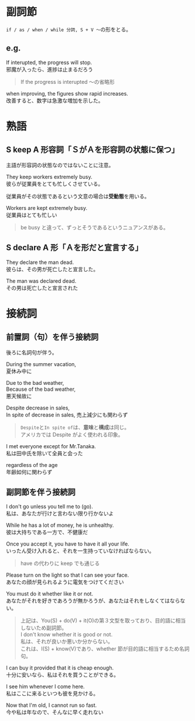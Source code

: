 # 副詞節

`if / as / when / while 分詞, S + V ～`の形をとる。

## e.g.

If interupted, the progress will stop.  
邪魔が入ったら、進捗は止まるだろう

> If the progress is interupted ～の省略形

when improving, the figures show rapid increases.  
改善すると、数字は急激な増加を示した。

# 熟語

## S keep A 形容詞「ＳがＡを形容詞の状態に保つ」

主語が形容詞の状態なのではないことに注意。

They keep workers extremely busy.  
彼らが従業員をとても忙しくさせている。

従業員がその状態であるという文意の場合は**受動態**を用いる。

Workers are kept extremely busy.  
従業員はとても忙しい

> be busy と違って、ずっとそうであるというニュアンスがある。

## S declare A 形「Ａを形だと宣言する」

They declare the man dead.  
彼らは、その男が死亡したと宣言した。

The man was declared dead.  
その男は死亡したと宣言された

# 接続詞

## 前置詞（句）を伴う接続詞

後ろに名詞句が伴う。

During the summer vacation,  
夏休み中に

Due to the bad weather,  
Because of the bad weather,  
悪天候故に

Despite decrease in sales,  
In spite of decrease in sales,
売上減少にも関わらず

> `Despite`と`In spite of`は、**意味**と**構成**は同じ。  
> アメリカでは Despite がよく使われる印象。

I met everyone except for Mr.Tanaka.  
私は田中氏を除いて全員と会った

regardless of the age  
年齢如何に関わらず

## 副詞節を伴う接続詞

I don't go unless you tell me to (go).  
私は、あなたが行けと言わない限り行かないよ

While he has a lot of money, he is unhealthy.  
彼は大持ちである一方で、不健康だ

Once you accept it, you have to have it all your life.  
いったん受け入れると、それを一生持っていなければならない。

> have の代わりに keep でも通じる

Please turn on the light so that I can see your face.  
あなたの顔が見られるように電気をつけてください

You must do it whether like it or not.  
あなたがそれを好きであろうが無かろうが、あなたはそれをしなくてはならない。

> 上記は、You(S) + do(V) + it(O)の第３文型を取っており、目的語に相当しないため副詞節。  
> I don't know whether it is good or not.  
> 私は、それが良いか悪いか分からない。  
> これは、I(S) + know(V)であり、whether 節が目的語に相当するため名詞句。

I can buy it provided that it is cheap enough.  
十分に安いなら、私はそれを買うことができる。

I see him whenever I come here.  
私はここに来るといつも彼を見かける。

Now that I'm old, I cannot run so fast.  
今や私は年なので、そんなに早く走れない
